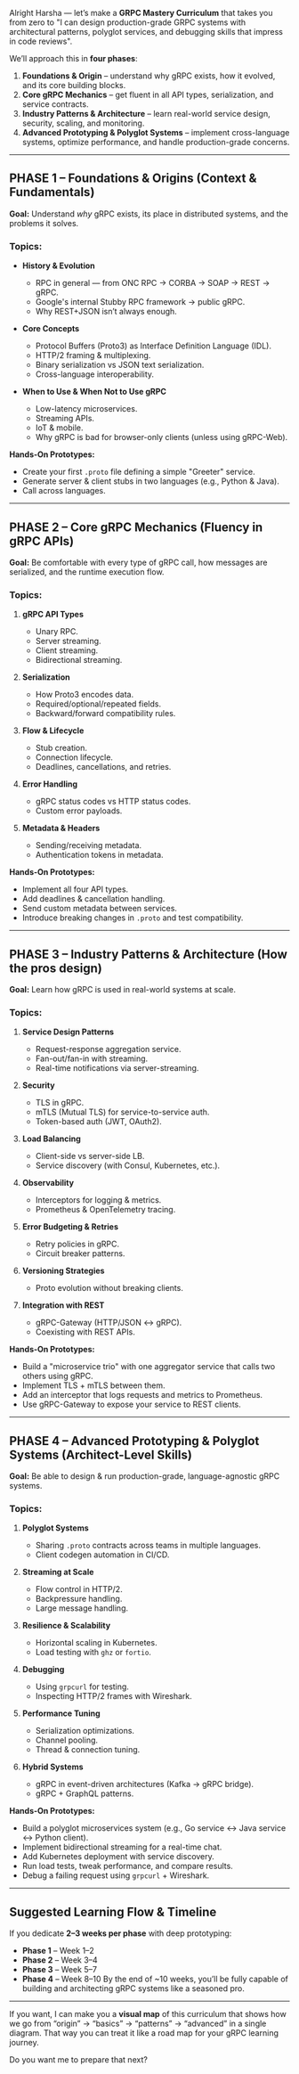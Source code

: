 Alright Harsha — let’s make a **GRPC Mastery Curriculum** that takes you from zero to "I can design production-grade GRPC systems with architectural patterns, polyglot services, and debugging skills that impress in code reviews".

We’ll approach this in **four phases**:

1. **Foundations & Origin** – understand why gRPC exists, how it evolved, and its core building blocks.
2. **Core gRPC Mechanics** – get fluent in all API types, serialization, and service contracts.
3. **Industry Patterns & Architecture** – learn real-world service design, security, scaling, and monitoring.
4. **Advanced Prototyping & Polyglot Systems** – implement cross-language systems, optimize performance, and handle production-grade concerns.

---

## **PHASE 1 – Foundations & Origins** (Context & Fundamentals)

**Goal:** Understand *why* gRPC exists, its place in distributed systems, and the problems it solves.

### Topics:

* **History & Evolution**

  * RPC in general — from ONC RPC → CORBA → SOAP → REST → gRPC.
  * Google's internal Stubby RPC framework → public gRPC.
  * Why REST+JSON isn’t always enough.
* **Core Concepts**

  * Protocol Buffers (Proto3) as Interface Definition Language (IDL).
  * HTTP/2 framing & multiplexing.
  * Binary serialization vs JSON text serialization.
  * Cross-language interoperability.
* **When to Use & When Not to Use gRPC**

  * Low-latency microservices.
  * Streaming APIs.
  * IoT & mobile.
  * Why gRPC is bad for browser-only clients (unless using gRPC-Web).

**Hands-On Prototypes:**

* Create your first `.proto` file defining a simple "Greeter" service.
* Generate server & client stubs in two languages (e.g., Python & Java).
* Call across languages.

---

## **PHASE 2 – Core gRPC Mechanics** (Fluency in gRPC APIs)

**Goal:** Be comfortable with every type of gRPC call, how messages are serialized, and the runtime execution flow.

### Topics:

1. **gRPC API Types**

   * Unary RPC.
   * Server streaming.
   * Client streaming.
   * Bidirectional streaming.
2. **Serialization**

   * How Proto3 encodes data.
   * Required/optional/repeated fields.
   * Backward/forward compatibility rules.
3. **Flow & Lifecycle**

   * Stub creation.
   * Connection lifecycle.
   * Deadlines, cancellations, and retries.
4. **Error Handling**

   * gRPC status codes vs HTTP status codes.
   * Custom error payloads.
5. **Metadata & Headers**

   * Sending/receiving metadata.
   * Authentication tokens in metadata.

**Hands-On Prototypes:**

* Implement all four API types.
* Add deadlines & cancellation handling.
* Send custom metadata between services.
* Introduce breaking changes in `.proto` and test compatibility.

---

## **PHASE 3 – Industry Patterns & Architecture** (How the pros design)

**Goal:** Learn how gRPC is used in real-world systems at scale.

### Topics:

1. **Service Design Patterns**

   * Request-response aggregation service.
   * Fan-out/fan-in with streaming.
   * Real-time notifications via server-streaming.
2. **Security**

   * TLS in gRPC.
   * mTLS (Mutual TLS) for service-to-service auth.
   * Token-based auth (JWT, OAuth2).
3. **Load Balancing**

   * Client-side vs server-side LB.
   * Service discovery (with Consul, Kubernetes, etc.).
4. **Observability**

   * Interceptors for logging & metrics.
   * Prometheus & OpenTelemetry tracing.
5. **Error Budgeting & Retries**

   * Retry policies in gRPC.
   * Circuit breaker patterns.
6. **Versioning Strategies**

   * Proto evolution without breaking clients.
7. **Integration with REST**

   * gRPC-Gateway (HTTP/JSON ↔ gRPC).
   * Coexisting with REST APIs.

**Hands-On Prototypes:**

* Build a "microservice trio" with one aggregator service that calls two others using gRPC.
* Implement TLS + mTLS between them.
* Add an interceptor that logs requests and metrics to Prometheus.
* Use gRPC-Gateway to expose your service to REST clients.

---

## **PHASE 4 – Advanced Prototyping & Polyglot Systems** (Architect-Level Skills)

**Goal:** Be able to design & run production-grade, language-agnostic gRPC systems.

### Topics:

1. **Polyglot Systems**

   * Sharing `.proto` contracts across teams in multiple languages.
   * Client codegen automation in CI/CD.
2. **Streaming at Scale**

   * Flow control in HTTP/2.
   * Backpressure handling.
   * Large message handling.
3. **Resilience & Scalability**

   * Horizontal scaling in Kubernetes.
   * Load testing with `ghz` or `fortio`.
4. **Debugging**

   * Using `grpcurl` for testing.
   * Inspecting HTTP/2 frames with Wireshark.
5. **Performance Tuning**

   * Serialization optimizations.
   * Channel pooling.
   * Thread & connection tuning.
6. **Hybrid Systems**

   * gRPC in event-driven architectures (Kafka → gRPC bridge).
   * gRPC + GraphQL patterns.

**Hands-On Prototypes:**

* Build a polyglot microservices system (e.g., Go service ↔ Java service ↔ Python client).
* Implement bidirectional streaming for a real-time chat.
* Add Kubernetes deployment with service discovery.
* Run load tests, tweak performance, and compare results.
* Debug a failing request using `grpcurl` + Wireshark.

---

## **Suggested Learning Flow & Timeline**

If you dedicate **2–3 weeks per phase** with deep prototyping:

* **Phase 1** – Week 1–2
* **Phase 2** – Week 3–4
* **Phase 3** – Week 5–7
* **Phase 4** – Week 8–10
  By the end of \~10 weeks, you’ll be fully capable of building and architecting gRPC systems like a seasoned pro.

---

If you want, I can make you a **visual map** of this curriculum that shows how we go from “origin” → “basics” → “patterns” → “advanced” in a single diagram. That way you can treat it like a road map for your gRPC learning journey.

Do you want me to prepare that next?
